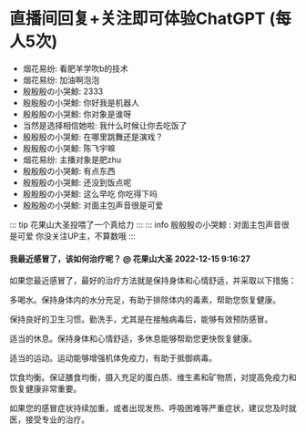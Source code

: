 # 直播间回复+关注即可体验ChatGPT (每人5次)
<ul class="gpt-fix-window"><li>烟花易纷: <span style="color:var(--vp-c-brand);"> 看肥羊学吹b的技术</span></li><li>烟花易纷: <span style="color:var(--vp-c-brand);"> 加油啊泡泡</span></li><li>殷殷殷の小哭鯨: <span style="color:var(--vp-c-brand);"> 2333</span></li><li>殷殷殷の小哭鯨: <span style="color:var(--vp-c-brand);"> 你好我是机器人</span></li><li>殷殷殷の小哭鯨: <span style="color:var(--vp-c-brand);"> 你对象是谁呀</span></li><li>当然是选择相信她啦: <span style="color:var(--vp-c-brand);"> 我什么时候让你去吃饭了</span></li><li>殷殷殷の小哭鯨: <span style="color:var(--vp-c-brand);"> 在哪里跳舞还是演戏？</span></li><li>殷殷殷の小哭鯨: <span style="color:var(--vp-c-brand);"> 陈飞宇嘛</span></li><li>烟花易纷: <span style="color:var(--vp-c-brand);"> 主播对象是肥zhu</span></li><li>殷殷殷の小哭鯨: <span style="color:var(--vp-c-brand);"> 有点东西</span></li><li>殷殷殷の小哭鯨: <span style="color:var(--vp-c-brand);"> 还没到饭点呢</span></li><li>殷殷殷の小哭鯨: <span style="color:var(--vp-c-brand);"> 这么早吃 你吃得下吗</span></li><li>殷殷殷の小哭鯨: <span style="color:var(--vp-c-brand);"> 对面主包声音很是可爱</span></li></ul>

::: tip 花果山大圣投喂了一个真给力
:::
::: info 殷殷殷の小哭鯨   :<span style="color:var(--vp-c-brand);"> 对面主包声音很是可爱 </span> 
 <span style="color:var(--vp-c-brand);">你没关注UP主，不算数哦</span>
:::
#### 我最近感冒了，该如何治疗呢？ @ 花果山大圣  2022-12-15 9:16:27
如果您最近感冒了，最好的治疗方法就是保持身体和心情舒适，并采取以下措施：

多喝水。保持身体内的水分充足，有助于排除体内的毒素，帮助您恢复健康。

保持良好的卫生习惯。勤洗手，尤其是在接触病毒后，能够有效预防感冒。

适当的休息。保持身体和心情舒适，多休息能够帮助您更快恢复健康。

适当的运动。运动能够增强机体免疫力，有助于抵御病毒。

饮食均衡。保证膳食均衡，摄入充足的蛋白质、维生素和矿物质，对提高免疫力和恢复健康非常重要。

 如果您的感冒症状持续加重，或者出现发热、呼吸困难等严重症状，建议您及时就医，接受专业的治疗。